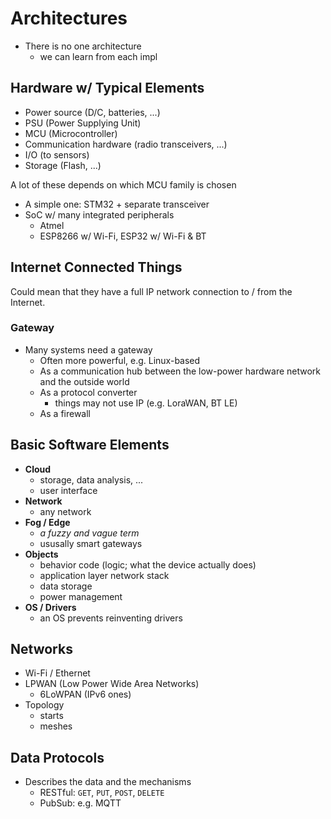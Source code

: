 # Architectures

- There is no one architecture
  - we can learn from each impl

## Hardware w/ Typical Elements

- Power source (D/C, batteries, ...)
- PSU (Power Supplying Unit)
- MCU (Microcontroller)
- Communication hardware (radio transceivers, ...)
- I/O (to sensors)
- Storage (Flash, ...)

A lot of these depends on which MCU family is chosen

- A simple one: STM32 + separate transceiver
- SoC w/ many integrated peripherals
  - Atmel
  - ESP8266 w/ Wi-Fi, ESP32 w/ Wi-Fi & BT

<!-- 02:50 ESP32 is with Wi-Fi & BT but ESP8266 doesn't -->

## Internet Connected Things

Could mean that they have a full IP network connection to / from the Internet.

### Gateway

- Many systems need a gateway
  - Often more powerful, e.g. Linux-based
  - As a communication hub between the low-power hardware network and the outside world
  - As a protocol converter
    - things may not use IP (e.g. LoraWAN, BT LE)
  - As a firewall

## Basic Software Elements

- **Cloud**
  - storage, data analysis, ...
  - user interface
- **Network**
  - any network
- **Fog / Edge**
  - _a fuzzy and vague term_
  - ususally smart gateways
- **Objects**
  - behavior code (logic; what the device actually does)
  - application layer network stack
  - data storage
  - power management
- **OS / Drivers**
  - an OS prevents reinventing drivers

## Networks

- Wi-Fi / Ethernet
- LPWAN (Low Power Wide Area Networks)
  - 6LoWPAN (IPv6 ones)
- Topology
  - starts
  - meshes

## Data Protocols

- Describes the data and the mechanisms
  - RESTful: `GET`, `PUT`, `POST`, `DELETE`
  - PubSub: e.g. MQTT
